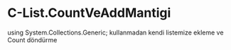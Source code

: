# C-List.CountVeAddMantigi
using System.Collections.Generic; kullanmadan kendi listemize ekleme ve Count döndürme
